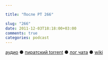 ```yaml
---

title: "После РТ 266"

slug: "266"
date: 2011-12-03T18:18:00+03:00
comments: true
categories: podcast
---
```

[аудио](http://cdn.radio-t.com/rt266post.mp3) ● [пиратский torrent](http://pirates.radio-t.com/torrents/rt266post.mp3.torrent) ● [лог чата](http://chat.radio-t.com/logs/radio-t-266.html) ● [wiki](http://wiki.radio-t.com/%D0%9F%D0%BE%D1%81%D0%BB%D0%B5_%D0%A0%D0%A2_266)<audio src="http://cdn.radio-t.com/rt266post.mp3" preload="none">
